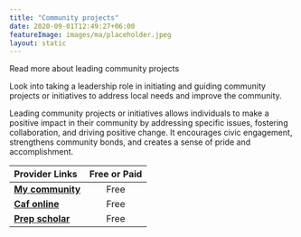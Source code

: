 ```yaml
---
title: "Community projects"
date: 2020-09-01T12:49:27+06:00
featureImage: images/ma/placeholder.jpeg
layout: static
---
```


Read more about leading community projects

Look into taking a leadership role in initiating and guiding community projects or initiatives to address local needs and improve the community.

Leading community projects or initiatives allows individuals to make a positive impact in their community by addressing specific issues, fostering collaboration, and driving positive change. It encourages civic engagement, strengthens community bonds, and creates a sense of pride and accomplishment.

| Provider Links      | Free or Paid  |  
| :-----------          | :--------------:      |  
| [**My community**](https://mycommunity.org.uk/how-to-get-started-with-a-project-in-your-community) | Free | 
| [**Caf online**](https://www.cafonline.org/my-personal-giving/long-term-giving/resource-centre/supporting-community-led-initiatives) | Free  | 
| [**Prep scholar**](https://blog.prepscholar.com/129-examples-of-community-service-projects) | Free | 
  

<br/><br/>






